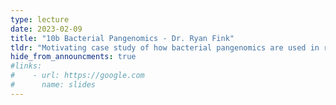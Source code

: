 ```yaml
---
type: lecture
date: 2023-02-09
title: "10b Bacterial Pangenomics - Dr. Ryan Fink"
tldr: "Motivating case study of how bacterial pangenomics are used in research presented by Dr. Ryan Fink"
hide_from_announcments: true
#links: 
#    - url: https://google.com
#      name: slides
---
```


